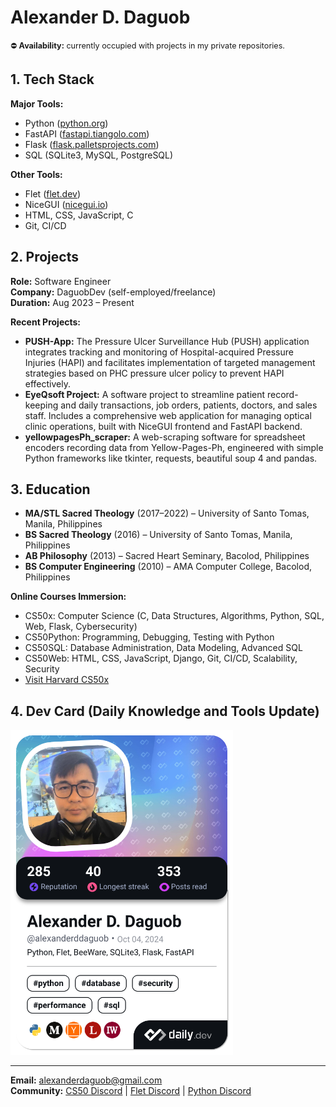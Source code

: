 
# Alexander D. Daguob
<span style="font-size: 0.9em;">⛔ <strong>Availability:</strong> currently occupied with projects in my private repositories.</span>

## 1. Tech Stack

**Major Tools:**
- Python ([python.org](https://www.python.org/))
- FastAPI ([fastapi.tiangolo.com](https://fastapi.tiangolo.com/))
- Flask ([flask.palletsprojects.com](https://flask.palletsprojects.com/))
- SQL (SQLite3, MySQL, PostgreSQL)

**Other Tools:**
- Flet ([flet.dev](https://flet.dev/docs/))
- NiceGUI ([nicegui.io](https://nicegui.io/))
- HTML, CSS, JavaScript, C
- Git, CI/CD

## 2. Projects

**Role:** Software Engineer  
**Company:** DaguobDev (self-employed/freelance)  
**Duration:** Aug 2023 – Present

**Recent Projects:**
- **PUSH-App:** The Pressure Ulcer Surveillance Hub (PUSH) application integrates tracking and monitoring of Hospital-acquired Pressure Injuries (HAPI) and facilitates implementation of targeted management strategies based on PHC pressure ulcer policy to prevent HAPI effectively.
- **EyeQsoft Project:** A software project to streamline patient record-keeping and daily transactions, job orders, patients, doctors, and sales staff. Includes a comprehensive web application for managing optical clinic operations, built with NiceGUI frontend and FastAPI backend.
- **yellowpagesPh_scraper:** A web-scraping software for spreadsheet encoders recording data from Yellow-Pages-Ph, engineered with simple Python frameworks like tkinter, requests, beautiful soup 4 and pandas.

## 3. Education

- **MA/STL Sacred Theology** (2017–2022) – University of Santo Tomas, Manila, Philippines
- **BS Sacred Theology** (2016) – University of Santo Tomas, Manila, Philippines
- **AB Philosophy** (2013) – Sacred Heart Seminary, Bacolod, Philippines
- **BS Computer Engineering** (2010) – AMA Computer College, Bacolod, Philippines

**Online Courses Immersion:**
- CS50x: Computer Science (C, Data Structures, Algorithms, Python, SQL, Web, Flask, Cybersecurity)
- CS50Python: Programming, Debugging, Testing with Python
- CS50SQL: Database Administration, Data Modeling, Advanced SQL
- CS50Web: HTML, CSS, JavaScript, Django, Git, CI/CD, Scalability, Security
- [Visit Harvard CS50x](https://cs50.harvard.edu/x/)

## 4. Dev Card (Daily Knowledge and Tools Update)

<a href="https://app.daily.dev/alexanderddaguob"><img src="./devcard.png" width="356" alt="Alexander D. Daguob's Dev Card"/></a>

---
**Email:** alexanderdaguob@gmail.com  
**Community:** [CS50 Discord](https://discord.gg/cs50) | [Flet Discord](https://discord.com/invite/dzWXP8SHG8) | [Python Discord](https://discord.gg/python)
<!---
addaguob/addaguob is a ✨ special ✨ repository because its `README.md` (this file) appears on your GitHub profile.
You can click the Preview link to take a look at your changes.
--->
